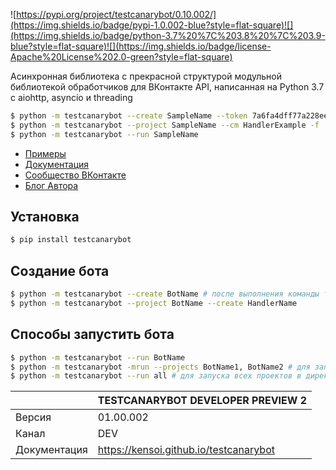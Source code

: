 ![https://pypi.org/project/testcanarybot/0.10.002/](https://img.shields.io/badge/pypi-1.0.002-blue?style=flat-square)![](https://img.shields.io/badge/python-3.7%20%7C%203.8%20%7C%203.9-blue?style=flat-square)![](https://img.shields.io/badge/license-Apache%20License%202.0-green?style=flat-square)

Асинхронная библиотека с прекрасной структурой модульной библиотекой обработчиков для ВКонтакте API, написанная на Python 3.7 с aiohttp, asyncio и threading

```bash
$ python -m testcanarybot --create SampleName --token 7a6fa4dff77a228eeda56603b8f53806c883f011c40b72630bb50df056f6479e52a --group 195675828
$ python -m testcanarybot --project SampleName --cm HandlerExample -f
$ python -m testcanarybot --run SampleName
```

* [Примеры](https://github.com/kensoi/testcanarybot/tree/dev/library)
* [Документация](https://kensoi.github.io/testcanarybot)
* [Сообщество ВКонтакте](https://vk.com/testcanarybot)
* [Блог Автора](https://vk.com/crubbukket)

## Установка

```bash
$ pip install testcanarybot 
```

## Создание бота

```bash
$ python -m testcanarybot --create BotName # после выполнения команды требуется настроить BotName/root.py
$ python -m testcanarybot --project BotName --create HandlerName 
```

## Способы запустить бота

```bash
$ python -m testcanarybot --run BotName
$ python -m testcanarybot -mrun --projects BotName1, BotName2 # для запуска нескольких проектов
$ python -m testcanarybot --run all # для запуска всех проектов в директории
```

|              | TESTCANARYBOT DEVELOPER PREVIEW 2      |
| :----------- | :------------------------------------- |
| Версия       | 01.00.002                              |
| Канал        | DEV                                    |
| Документация | https://kensoi.github.io/testcanarybot |